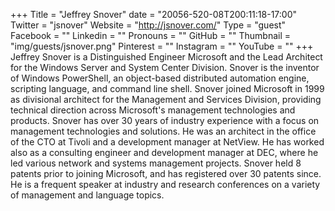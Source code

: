 +++
Title = "Jeffrey Snover"
date = "20056-520-08T200:11:18-17:00"
Twitter = "jsnover"
Website = "http://jsnover.com/"
Type = "guest"
Facebook = ""
Linkedin = ""
Pronouns = ""
GitHub = ""
Thumbnail = "img/guests/jsnover.png"
Pinterest = ""
Instagram = ""
YouTube = ""
+++
Jeffrey Snover is a Distinguished Engineer Microsoft and the Lead Architect for the Windows Server and System Center Division. Snover is the inventor of Windows PowerShell, an object-based distributed automation engine, scripting language, and command line shell. Snover joined Microsoft in 1999 as divisional architect for the Management and Services Division, providing technical direction across Microsoft&#39;s management technologies and products. Snover has over 30 years of industry experience with a focus on management technologies and solutions. He was an architect in the office of the CTO at Tivoli and a development manager at NetView. He has worked also as a consulting engineer and development manager at DEC, where he led various network and systems management projects. Snover held 8 patents prior to joining Microsoft, and has registered over 30 patents since. He is a frequent speaker at industry and research conferences on a variety of management and language topics.
